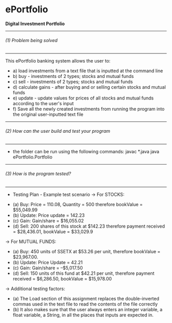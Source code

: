 # ePortfolio
**Digital Investment Portfolio**

********************************************************************
###### (1) Problem being solved
********************************************************************
  This ePortfolio banking system allows the user to:
* a) load investments from a text file that is inputted at the command line
* b) buy - investments of 2 types; stocks and mutual funds
* c) sell - investments of 2 types; stocks and mutual funds
* d) calculate gains - after buying and or selling certain stocks and mutual funds
* e) update - update values for prices of all stocks and mutual funds according to the user's input
* f) Save all the newly created investments from running the program into the original user-inputted text file

********************************************************************
###### (2) How can the user build and test your program
********************************************************************
- the folder can be run using the following commands:
  javac *.java
  java ePortfolio.Portfolio

********************************************************************
###### (3) How is the program tested?
********************************************************************
- Testing Plan - Example test scenario
-> For STOCKS:
* (a) Buy: Price = 110.08, Quantity = 500 therefore bookValue = $55,049.99
* (b) Update: Price update = 142.23
* (c) Gain: Gain/share = $16,055.02
* (d) Sell: 200 shares of this stock at $142.23 therefore payment received = $28,436.01, bookValue =  $33,029.9

-> For MUTUAL FUNDS:
* (a) Buy: 450 units of SSETX at $53.26 per unit, therefore bookValue =  $23,967.00.
* (b) Update: Price Update = 42.21
* (c) Gain: Gain/share = –$5,017.50
* (d) Sell:  150 units of this fund at $42.21 per unit, therefore payment received = $6,286.50, bookValue = $15,978.00

-> Additional testing factors:
* (a) The Load section of this assignment replaces the double-inverted commas used in the text file to read the contents of the file correctly
* (b) It also makes sure that the user always enters an integer variable, a float variable, a String, in all the places that inputs are expected in.

